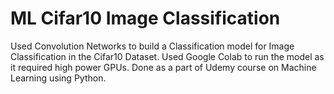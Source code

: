 # ML Cifar10 Image Classification
Used Convolution Networks to build a Classification model for Image Classification in the Cifar10 Dataset. Used Google Colab to run the model as it required high power GPUs. Done as a part of Udemy course on Machine Learning using Python.

